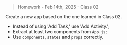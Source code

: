 > Homework - Feb 14th, 2025 - Class 02


Create a new app based on the one learned in Class 02.
- Instead of using 'Add Task,' use 'Add Activity.';
- Extract at least two components from `App.js`;
- Use `components`, `states` and `props` correctly.
